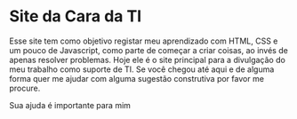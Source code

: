 # Site da Cara da TI

Esse site tem como objetivo registar meu aprendizado com HTML, CSS e um pouco de Javascript, como parte de começar a criar coisas, ao invés de apenas resolver problemas.
Hoje ele é o site principal para a divulgação do meu trabalho como suporte de TI.
Se você chegou até aqui e de alguma forma quer me ajudar com alguma sugestão construtiva por favor me procure.

Sua ajuda é importante para mim
